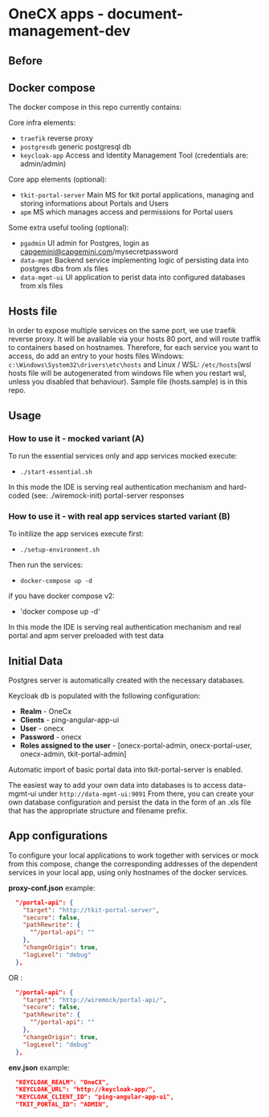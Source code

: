 # OneCX apps - document-management-dev

## Before

## Docker compose

The docker compose in this repo currently contains:

Core infra elements:

- `traefik` reverse proxy
- `postgresdb` generic postgresql db
- `keycloak-app` Access and Identity Management Tool (credentials are: admin/admin)


Core app elements (optional):

- `tkit-portal-server` Main MS for tkit portal applications, managing and storing informations about Portals and Users
- `apm` MS which manages access and permissions for Portal users

Some extra useful tooling (optional):

- `pgadmin` UI admin for Postgres, login as capgemini@capgemini.com/mysecretpassword
- `data-mgmt` Backend service implementing logic of persisting data into postgres dbs from xls files
- `data-mgmt-ui` UI application to perist data into configured databases from xls files

## Hosts file

In order to expose multiple services on the same port, we use traefik reverse proxy. It will be available via your hosts 80 port, and will route traffik to containers based on hostnames.
Therefore, for each service you want to access, do add an entry to your hosts files Windows: `c:\Windows\System32\drivers\etc\hosts` and Linux / WSL: `/etc/hosts`(wsl hosts file will be autogenerated from windows file when you restart wsl, unless you disabled that behaviour). Sample file (hosts.sample) is in this repo.

## Usage

### How to use it - mocked variant (A)

To run the essential services only and app services mocked execute:

- `./start-essential.sh`

In this mode the IDE is serving real authentication mechanism and hard-coded (see: ./wiremock-init) portal-server responses

### How to use it - with real app services started variant (B)

To initilize the app services execute first:

- `./setup-environment.sh`

Then run the services:

- `docker-compose up -d`

if you have docker compose v2:
- 'docker compose up -d'

In this mode the IDE is serving real authentication mechanism and real portal and apm server preloaded with test data

## Initial Data

Postgres server is automatically created with the necessary databases.

Keycloak db is populated with the following configuration:

- **Realm** - OneCx
- **Clients** - ping-angular-app-ui
- **User** - onecx
- **Password** - onecx
- **Roles assigned to the user** - [onecx-portal-admin, onecx-portal-user, onecx-admin, tkit-portal-admin]

Automatic import of basic portal data into tkit-portal-server is enabled.

The easiest way to add your own data into databases is to access data-mgmt-ui under `http://data-mgmt-ui:9091` From there, you can create your own database configuration and persist the data in the form of an .xls file that has the appropriate structure and filename prefix.

## App configurations

To configure your local applications to work together with services or mock from this compose, change the corresponding addresses of the dependent services in your local app, using only hostnames of the docker services.

**proxy-conf.json** example:

```json
  "/portal-api": {
    "target": "http://tkit-portal-server",
    "secure": false,
    "pathRewrite": {
      "^/portal-api": ""
    },
    "changeOrigin": true,
    "logLevel": "debug"
  },

```

OR :

```json
  "/portal-api": {
    "target": "http://wiremock/portal-api/",
    "secure": false,
    "pathRewrite": {
      "^/portal-api": ""
    },
    "changeOrigin": true,
    "logLevel": "debug"
  },

```

**env.json** example:

```json
  "KEYCLOAK_REALM": "OneCX",
  "KEYCLOAK_URL": "http://keycloak-app/",
  "KEYCLOAK_CLIENT_ID": "ping-angular-app-ui",
  "TKIT_PORTAL_ID": "ADMIN",
```
